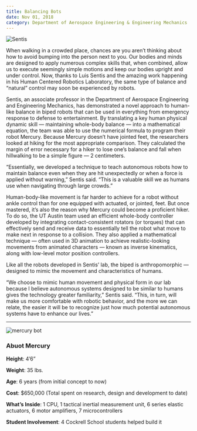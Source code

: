 ```yaml
--- 
title: Balancing Bots
date: Nov 01, 2018
category: Department of Aerospace Engineering & Engineering Mechanics | Cockrell School of Engineering
---
```


![Sentis](http://research.utexas.edu/showcase/assets/js/fileman/Uploads/Sentis.jpg)

When walking in a crowded place, chances are you aren’t thinking about how to avoid bumping into the person next to you. Our bodies and minds are designed to apply numerous complex skills that, when combined, allow us to execute seemingly simple motions and keep our bodies upright and under control. Now, thanks to Luis Sentis and the amazing work happening in his Human Centered Robotics Laboratory, the same type of balance and “natural” control may soon be experienced by robots.

Sentis, an associate professor in the Department of Aerospace Engineering and Engineering Mechanics, has demonstrated a novel approach to human-like balance in biped robots that can be used in everything from emergency response to defense to entertainment. By translating a key human physical dynamic skill — maintaining whole-body balance — into a mathematical equation, the team was able to use the numerical formula to program their robot Mercury. Because Mercury doesn’t have jointed feet, the researchers looked at hiking for the most appropriate comparison. They calculated the margin of error necessary for a hiker to lose one’s balance and fall when hillwalking to be a simple figure — 2 centimeters.

“Essentially, we developed a technique to teach autonomous robots how to maintain balance even when they are hit unexpectedly or when a force is applied without warning,” Sentis said. “This is a valuable skill we as humans use when navigating through large crowds.”

Human-body-like movement is far harder to achieve for a robot without ankle control than for one equipped with actuated, or jointed, feet. But once mastered, it’s also the reason why Mercury could become a proficient hiker. To do so, the UT Austin team used an efficient whole-body controller developed by integrating contact-consistent rotators (or torques) that can effectively send and receive data to essentially tell the robot what move to make next in response to a collision. They also applied a mathematical technique — often used in 3D animation to achieve realistic-looking movements from animated characters — known as inverse kinematics, along with low-level motor position controllers.

Like all the robots developed in Sentis’ lab, the biped is anthropomorphic — designed to mimic the movement and characteristics of humans.

“We choose to mimic human movement and physical form in our lab because I believe autonomous systems designed to be similar to humans gives the technology greater familiarity,” Sentis said. “This, in turn, will make us more comfortable with robotic behavior, and the more we can relate, the easier it will be to recognize just how much potential autonomous systems have to enhance our lives.”

* * *

![mercury bot](http://research.utexas.edu/showcase/assets/js/fileman/Uploads/mercury_bot.jpg)

### Abuot Mercury

**Height**: 4’6”

**Weight**: 35 lbs.

**Age**: 6 years (from initial concept to now)

**Cost**: $650,000 (Total spent on research, design and development to date)

**What’s Inside**: 1 CPU, 1 tactical inertial measurement unit, 6 series elastic actuators, 6 motor amplifiers, 7 microcontrollers

**Student Involvement**: 4 Cockrell School students helped build it